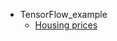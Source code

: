 

* TensorFlow_example
  * [Housing prices](https://github.com/lukkyy/TensorFlow_example/blob/master/example-contents/1_housing_price.py)

